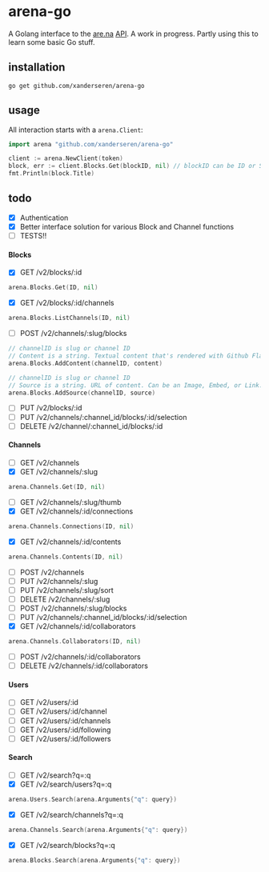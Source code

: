 # arena-go

A Golang interface to the [are.na](https://www.are.na/) [API](https://dev.are.na/documentation). A work in progress. Partly using this to learn some basic Go stuff.

## installation

    go get github.com/xanderseren/arena-go

## usage

All interaction starts with a `arena.Client`:

```Go
import arena "github.com/xanderseren/arena-go"

client := arena.NewClient(token)
block, err := client.Blocks.Get(blockID, nil) // blockID can be ID or Slug
fmt.Println(block.Title)

```    

## todo

- [x] Authentication
- [x] Better interface solution for various Block and Channel functions
- [ ] TESTS!!

#### Blocks
- [x] GET /v2/blocks/:id
```Go
arena.Blocks.Get(ID, nil)
```    
- [x] GET /v2/blocks/:id/channels
```Go
arena.Blocks.ListChannels(ID, nil)
```
- [ ] POST /v2/channels/:slug/blocks
```Go
// channelID is slug or channel ID
// Content is a string. Textual content that's rendered with Github Flavored Markdown.
arena.Blocks.AddContent(channelID, content)

// channelID is slug or channel ID
// Source is a string. URL of content. Can be an Image, Embed, or Link.
arena.Blocks.AddSource(channelID, source)
```
- [ ] PUT /v2/blocks/:id
- [ ] PUT /v2/channels/:channel_id/blocks/:id/selection
- [ ] DELETE /v2/channel/:channel_id/blocks/:id

#### Channels
- [ ] GET /v2/channels
- [x] GET /v2/channels/:slug
```Go
arena.Channels.Get(ID, nil)
```
- [ ] GET /v2/channels/:slug/thumb
- [x] GET /v2/channels/:id/connections
```Go
arena.Channels.Connections(ID, nil)
```
- [x] GET /v2/channels/:id/contents
```Go
arena.Channels.Contents(ID, nil)
```
- [ ] POST /v2/channels
- [ ] PUT /v2/channels/:slug
- [ ] PUT /v2/channels/:slug/sort
- [ ] DELETE /v2/channels/:slug
- [ ] POST /v2/channels/:slug/blocks
- [ ] PUT /v2/channels/:channel_id/blocks/:id/selection
- [x] GET /v2/channels/:id/collaborators
```Go
arena.Channels.Collaborators(ID, nil)
```
- [ ] POST /v2/channels/:id/collaborators
- [ ] DELETE /v2/channels/:id/collaborators

#### Users
- [ ] GET /v2/users/:id
- [ ] GET /v2/users/:id/channel
- [ ] GET /v2/users/:id/channels
- [ ] GET /v2/users/:id/following
- [ ] GET /v2/users/:id/followers

#### Search
- [ ] GET /v2/search?q=:q
- [x] GET /v2/search/users?q=:q
```Go
arena.Users.Search(arena.Arguments{"q": query})
```
- [x] GET /v2/search/channels?q=:q
```Go
arena.Channels.Search(arena.Arguments{"q": query})
```
- [x] GET /v2/search/blocks?q=:q
```Go
arena.Blocks.Search(arena.Arguments{"q": query})
```
